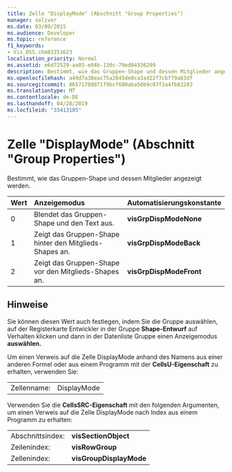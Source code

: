 ```yaml
---
title: Zelle "DisplayMode" (Abschnitt "Group Properties")
manager: soliver
ms.date: 03/09/2015
ms.audience: Developer
ms.topic: reference
f1_keywords:
- Vis_DSS.chm82251623
localization_priority: Normal
ms.assetid: e6d72529-aa03-e94b-130c-79ed04336299
description: Bestimmt, wie das Gruppen-Shape und dessen Mitglieder angezeigt werden.
ms.openlocfilehash: a49d7a38eac75a2845de0ca3ad22f7cbf79a63df
ms.sourcegitcommit: 8657170d071f9bcf680aba50b9c07f2a4fb82283
ms.translationtype: MT
ms.contentlocale: de-DE
ms.lasthandoff: 04/28/2019
ms.locfileid: "33413185"
---
```

# <a name="displaymode-cell-group-properties-section"></a>Zelle "DisplayMode" (Abschnitt "Group Properties")

Bestimmt, wie das Gruppen-Shape und dessen Mitglieder angezeigt werden.
  
|**Wert**|**Anzeigemodus**|**Automatisierungskonstante**|
|:-----|:-----|:-----|
|0  <br/> |Blendet das Gruppen-Shape und den Text aus.  <br/> |**visGrpDispModeNone** <br/> |
|1  <br/> |Zeigt das Gruppen-Shape hinter den Mitglieds-Shapes an.  <br/> |**visGrpDispModeBack** <br/> |
|2  <br/> |Zeigt das Gruppen-Shape vor den Mitglieds-Shapes an.  <br/> |**visGrpDispModeFront** <br/> |
   
## <a name="remarks"></a>Hinweise

Sie können diesen Wert auch festlegen,  indem Sie die Gruppe [](run-in-developer-mode-display-the-developer-tab.md) auswählen, auf der Registerkarte Entwickler in der Gruppe **Shape-Entwurf** auf Verhalten klicken und dann in der Datenliste Gruppe einen Anzeigemodus **auswählen.** 
  
Um einen Verweis auf die Zelle DisplayMode anhand des Namens aus einer anderen Formel oder aus einem Programm mit der **CellsU-Eigenschaft** zu erhalten, verwenden Sie: 
  
|||
|:-----|:-----|
|Zellenname:  <br/> |DisplayMode  <br/> |
   
Verwenden Sie die **CellsSRC-Eigenschaft** mit den folgenden Argumenten, um einen Verweis auf die Zelle DisplayMode nach Index aus einem Programm zu erhalten: 
  
|||
|:-----|:-----|
|Abschnittsindex:  <br/> |**visSectionObject** <br/> |
|Zeilenindex:  <br/> |**visRowGroup** <br/> |
|Zellenindex:  <br/> |**visGroupDisplayMode** <br/> |
   


